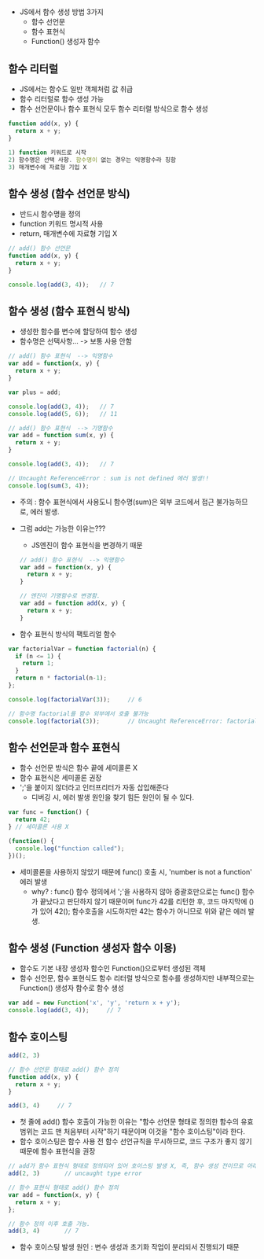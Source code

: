 ## 
- JS에서 함수 생성 방법 3가지
  - 함수 선언문
  - 함수 표현식
  - Function() 생성자 함수

## 함수 리터럴
- JS에서는 함수도 일반 객체처럼 값 취급
- 함수 리터럴로 함수 생성 가능
- 함수 선언문이나 함수 표현식 모두 함수 리터럴 방식으로 함수 생성

```JAVASCRIPT
function add(x, y) {
  return x + y;
}

1) function 키워드로 시작
2) 함수명은 선택 사항. 함수명이 없는 경우는 익명함수라 칭함
3) 매개변수에 자료형 기입 X
```

## 함수 생성 (함수 선언문 방식)
- 반드시 함수명을 정의
- function 키워드 명시적 사용
- return, 매개변수에 자료형 기입 X

```JAVASCRIPT
// add() 함수 선언문
function add(x, y) {
  return x + y;
}

console.log(add(3, 4));   // 7
```

## 함수 생성 (함수 표현식 방식)
- 생성한 함수를 변수에 할당하여 함수 생성
- 함수명은 선택사항... -> 보통 사용 안함

```JAVASCRIPT
// add() 함수 표현식  --> 익명함수
var add = function(x, y) {    
  return x + y;
}

var plus = add;

console.log(add(3, 4));   // 7
console.log(add(5, 6));   // 11
```



```JAVASCRIPT
// add() 함수 표현식  --> 기명함수
var add = function sum(x, y) {    
  return x + y;
}

console.log(add(3, 4));   // 7

// Uncaught ReferenceError : sum is not defined 에러 발생!!
console.log(sum(3, 4));   
```
- 주의 : 함수 표현식에서 사용도니 함수명(sum)은 외부 코드에서 접근 불가능하므로, 에러 발생.
- 그럼 add는 가능한 이유는???
  - JS엔진이 함수 표현식을 변경하기 때문
  ```JAVASCRIPT
  // add() 함수 표현식  --> 익명함수
  var add = function(x, y) {    
    return x + y;
  }
  
  // 엔진이 기명함수로 변경함.
  var add = function add(x, y) {
    return x + y;
  }
  ```

- 함수 표현식 방식의 팩토리얼 함수
```JAVASCRIPT
var factorialVar = function factorial(n) {
  if (n <= 1) {
    return 1;
  }
  return n * factorial(n-1);
};

console.log(factorialVar(3));     // 6

// 함수명 factorial를 함수 외부에서 호출 불가능
console.log(factorial(3));        // Uncaught ReferenceError: factorial is not defined
```

## 함수 선언문과 함수 표현식
- 함수 선언문 방식은 함수 끝에 세미콜론 X
- 함수 표현식은 세미콜론 권장
- ';'을 붙이지 않더라고 인터프리터가 자동 삽입해준다
  - 디버깅 시, 에러 발생 원인을 찾기 힘든 원인이 될 수 있다.

```JAVASCRIPT
var func = function() {
  return 42;
} // 세미콜론 사용 X

(function() {
  console.log("function called");
})();
```
- 세미콜론을 사용하지 않았기 때문에 func() 호출 시, 'number is not a function' 에러 발생
  - why? : func() 함수 정의에서 ';'을 사용하지 않아 중괄호만으로는 func() 함수가 끝났다고 판단하지 않기 때문이며 func가 42를 리턴한 후, 코드 마지막에 ()가 있어 42(); 함수호출을 시도하지만 42는 함수가 아니므로 위와 같은 에러 발생.


## 함수 생성 (Function 생성자 함수 이용)
- 함수도 기본 내장 생성자 함수인 Function()으로부터 생성된 객체
- 함수 선언문, 함수 표현식도 함수 리터럴 방식으로 함수를 생성하지만 내부적으로는 Function() 생성자 함수로 함수 생성

```JAVASCRIPT
var add = new Function('x', 'y', 'return x + y');
console.log(add(3, 4));     // 7
```

## 함수 호이스팅
```JAVASCRIPT
add(2, 3)

// 함수 선언문 형태로 add() 함수 정의
function add(x, y) {
  return x + y;
}

add(3, 4)     // 7
```
- 첫 줄에 add() 함수 호출이 가능한 이유는 "함수 선언문 형태로 정의한 함수의 유효범위는 코드 맨 처음부터 시작"하기 때문이며 이것을 "함수 호이스팅"이라 한다.
- 함수 호이스팅은 함수 사용 전 함수 선언규칙을 무시하므로, 코드 구조가 좋지 않기 때문에 함수 표현식을 권장

```JAVASCRIPT
// add가 함수 표현식 형태로 정의되어 있어 호이스팅 발생 X, 즉, 함수 생성 전이므로 아래와 같은 에러 발생!!
add(2, 3)       // uncaught type error 

// 함수 표현식 형태로 add() 함수 정의
var add = function(x, y) {
  return x + y;
};

// 함수 정의 이후 호출 가능.
add(3, 4)       // 7
```
- 함수 호이스팅 발생 원인 : 변수 생성과 초기화 작업이 분리되서 진행되기 때문
